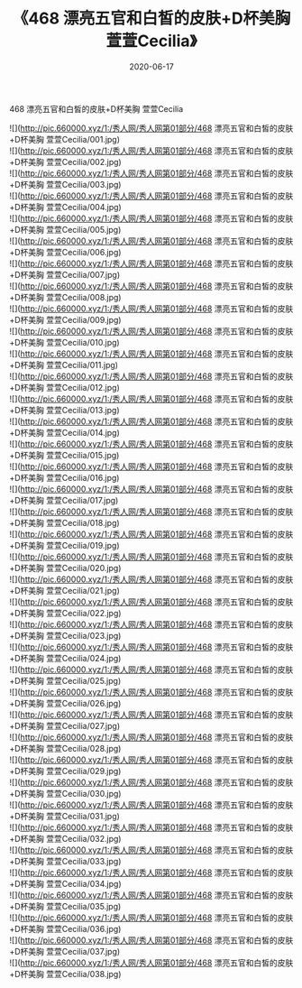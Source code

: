 ﻿---
layout: post
title:  《468 漂亮五官和白皙的皮肤+D杯美胸 萱萱Cecilia》
date:   2020-06-17
img: http://pic.660000.xyz/1:/秀人网/秀人网第01部分/468 漂亮五官和白皙的皮肤+D杯美胸 萱萱Cecilia/000.jpg
categories: [美女, 清纯, 唯美]
---

468 漂亮五官和白皙的皮肤+D杯美胸 萱萱Cecilia

  ![](http://pic.660000.xyz/1:/秀人网/秀人网第01部分/468 漂亮五官和白皙的皮肤+D杯美胸 萱萱Cecilia/001.jpg) <br> ![](http://pic.660000.xyz/1:/秀人网/秀人网第01部分/468 漂亮五官和白皙的皮肤+D杯美胸 萱萱Cecilia/002.jpg) <br> ![](http://pic.660000.xyz/1:/秀人网/秀人网第01部分/468 漂亮五官和白皙的皮肤+D杯美胸 萱萱Cecilia/003.jpg) <br> ![](http://pic.660000.xyz/1:/秀人网/秀人网第01部分/468 漂亮五官和白皙的皮肤+D杯美胸 萱萱Cecilia/004.jpg) <br> ![](http://pic.660000.xyz/1:/秀人网/秀人网第01部分/468 漂亮五官和白皙的皮肤+D杯美胸 萱萱Cecilia/005.jpg) <br> ![](http://pic.660000.xyz/1:/秀人网/秀人网第01部分/468 漂亮五官和白皙的皮肤+D杯美胸 萱萱Cecilia/006.jpg) <br> ![](http://pic.660000.xyz/1:/秀人网/秀人网第01部分/468 漂亮五官和白皙的皮肤+D杯美胸 萱萱Cecilia/007.jpg) <br> ![](http://pic.660000.xyz/1:/秀人网/秀人网第01部分/468 漂亮五官和白皙的皮肤+D杯美胸 萱萱Cecilia/008.jpg) <br> ![](http://pic.660000.xyz/1:/秀人网/秀人网第01部分/468 漂亮五官和白皙的皮肤+D杯美胸 萱萱Cecilia/009.jpg) <br> ![](http://pic.660000.xyz/1:/秀人网/秀人网第01部分/468 漂亮五官和白皙的皮肤+D杯美胸 萱萱Cecilia/010.jpg) <br> ![](http://pic.660000.xyz/1:/秀人网/秀人网第01部分/468 漂亮五官和白皙的皮肤+D杯美胸 萱萱Cecilia/011.jpg) <br> ![](http://pic.660000.xyz/1:/秀人网/秀人网第01部分/468 漂亮五官和白皙的皮肤+D杯美胸 萱萱Cecilia/012.jpg) <br> ![](http://pic.660000.xyz/1:/秀人网/秀人网第01部分/468 漂亮五官和白皙的皮肤+D杯美胸 萱萱Cecilia/013.jpg) <br> ![](http://pic.660000.xyz/1:/秀人网/秀人网第01部分/468 漂亮五官和白皙的皮肤+D杯美胸 萱萱Cecilia/014.jpg) <br> ![](http://pic.660000.xyz/1:/秀人网/秀人网第01部分/468 漂亮五官和白皙的皮肤+D杯美胸 萱萱Cecilia/015.jpg) <br> ![](http://pic.660000.xyz/1:/秀人网/秀人网第01部分/468 漂亮五官和白皙的皮肤+D杯美胸 萱萱Cecilia/016.jpg) <br> ![](http://pic.660000.xyz/1:/秀人网/秀人网第01部分/468 漂亮五官和白皙的皮肤+D杯美胸 萱萱Cecilia/017.jpg) <br> ![](http://pic.660000.xyz/1:/秀人网/秀人网第01部分/468 漂亮五官和白皙的皮肤+D杯美胸 萱萱Cecilia/018.jpg) <br> ![](http://pic.660000.xyz/1:/秀人网/秀人网第01部分/468 漂亮五官和白皙的皮肤+D杯美胸 萱萱Cecilia/019.jpg) <br> ![](http://pic.660000.xyz/1:/秀人网/秀人网第01部分/468 漂亮五官和白皙的皮肤+D杯美胸 萱萱Cecilia/020.jpg) <br> ![](http://pic.660000.xyz/1:/秀人网/秀人网第01部分/468 漂亮五官和白皙的皮肤+D杯美胸 萱萱Cecilia/021.jpg) <br> ![](http://pic.660000.xyz/1:/秀人网/秀人网第01部分/468 漂亮五官和白皙的皮肤+D杯美胸 萱萱Cecilia/022.jpg) <br> ![](http://pic.660000.xyz/1:/秀人网/秀人网第01部分/468 漂亮五官和白皙的皮肤+D杯美胸 萱萱Cecilia/023.jpg) <br> ![](http://pic.660000.xyz/1:/秀人网/秀人网第01部分/468 漂亮五官和白皙的皮肤+D杯美胸 萱萱Cecilia/024.jpg) <br> ![](http://pic.660000.xyz/1:/秀人网/秀人网第01部分/468 漂亮五官和白皙的皮肤+D杯美胸 萱萱Cecilia/025.jpg) <br> ![](http://pic.660000.xyz/1:/秀人网/秀人网第01部分/468 漂亮五官和白皙的皮肤+D杯美胸 萱萱Cecilia/026.jpg) <br> ![](http://pic.660000.xyz/1:/秀人网/秀人网第01部分/468 漂亮五官和白皙的皮肤+D杯美胸 萱萱Cecilia/027.jpg) <br> ![](http://pic.660000.xyz/1:/秀人网/秀人网第01部分/468 漂亮五官和白皙的皮肤+D杯美胸 萱萱Cecilia/028.jpg) <br> ![](http://pic.660000.xyz/1:/秀人网/秀人网第01部分/468 漂亮五官和白皙的皮肤+D杯美胸 萱萱Cecilia/029.jpg) <br> ![](http://pic.660000.xyz/1:/秀人网/秀人网第01部分/468 漂亮五官和白皙的皮肤+D杯美胸 萱萱Cecilia/030.jpg) <br> ![](http://pic.660000.xyz/1:/秀人网/秀人网第01部分/468 漂亮五官和白皙的皮肤+D杯美胸 萱萱Cecilia/031.jpg) <br> ![](http://pic.660000.xyz/1:/秀人网/秀人网第01部分/468 漂亮五官和白皙的皮肤+D杯美胸 萱萱Cecilia/032.jpg) <br> ![](http://pic.660000.xyz/1:/秀人网/秀人网第01部分/468 漂亮五官和白皙的皮肤+D杯美胸 萱萱Cecilia/033.jpg) <br> ![](http://pic.660000.xyz/1:/秀人网/秀人网第01部分/468 漂亮五官和白皙的皮肤+D杯美胸 萱萱Cecilia/034.jpg) <br> ![](http://pic.660000.xyz/1:/秀人网/秀人网第01部分/468 漂亮五官和白皙的皮肤+D杯美胸 萱萱Cecilia/035.jpg) <br> ![](http://pic.660000.xyz/1:/秀人网/秀人网第01部分/468 漂亮五官和白皙的皮肤+D杯美胸 萱萱Cecilia/036.jpg) <br> ![](http://pic.660000.xyz/1:/秀人网/秀人网第01部分/468 漂亮五官和白皙的皮肤+D杯美胸 萱萱Cecilia/037.jpg) <br> ![](http://pic.660000.xyz/1:/秀人网/秀人网第01部分/468 漂亮五官和白皙的皮肤+D杯美胸 萱萱Cecilia/038.jpg) <br>